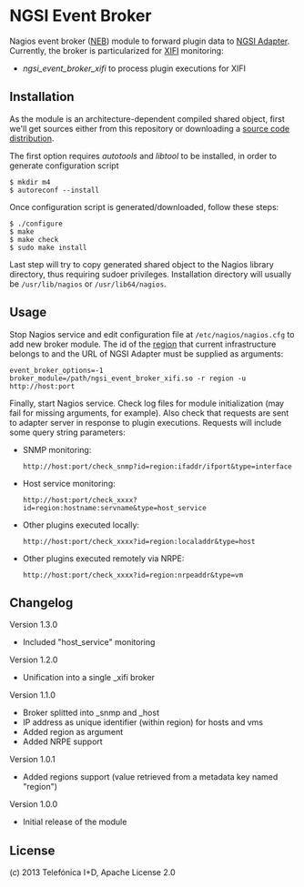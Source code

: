 # NGSI Event Broker

Nagios event broker ([NEB][NEB_ref]) module to forward plugin data to
[NGSI Adapter][NGSI_Adapter_ref]. Currently, the broker is particularized for
[XIFI][XIFI_ref] monitoring:

* *ngsi_event_broker_xifi* to process plugin executions for XIFI

## Installation

As the module is an architecture-dependent compiled shared object,
first we'll get sources either from this repository or downloading a
[source code distribution][src_dist_ref].

The first option requires *autotools* and *libtool* to be installed, in order
to generate configuration script

    $ mkdir m4
    $ autoreconf --install

Once configuration script is generated/downloaded, follow these steps:

    $ ./configure
    $ make
    $ make check
    $ sudo make install

Last step will try to copy generated shared object to the Nagios library
directory, thus requiring sudoer privileges. Installation directory will
usually be `/usr/lib/nagios` or `/usr/lib64/nagios`.

## Usage

Stop Nagios service and edit configuration file at `/etc/nagios/nagios.cfg`
to add new broker module. The id of the [region][region_ref] that current
infrastructure belongs to and the URL of NGSI Adapter must be supplied as
arguments:

    event_broker_options=-1
    broker_module=/path/ngsi_event_broker_xifi.so -r region -u http://host:port

Finally, start Nagios service. Check log files for module initialization (may
fail for missing arguments, for example). Also check that requests are sent to
adapter server in response to plugin executions. Requests will include some
query string parameters:

* SNMP monitoring:

    `http://host:port/check_snmp?id=region:ifaddr/ifport&type=interface`

* Host service monitoring:

    `http://host:port/check_xxxx?id=region:hostname:servname&type=host_service`

* Other plugins executed locally:

    `http://host:port/check_xxxx?id=region:localaddr&type=host`

* Other plugins executed remotely via NRPE:

    `http://host:port/check_xxxx?id=region:nrpeaddr&type=vm`

## Changelog

Version 1.3.0

* Included "host_service" monitoring

Version 1.2.0

* Unification into a single _xifi broker

Version 1.1.0

* Broker splitted into _snmp and _host
* IP address as unique identifier (within region) for hosts and vms
* Added region as argument
* Added NRPE support

Version 1.0.1

* Added regions support (value retrieved from a metadata key named "region")

Version 1.0.0

* Initial release of the module

## License

(c) 2013 Telefónica I+D, Apache License 2.0

[NEB_ref]:
http://nagios.sourceforge.net/download/contrib/documentation/misc/NEB%202x%20Module%20API.pdf
"The Nagios Event Broker API"

[NGSI_Adapter_ref]:
https://github.com/Fiware/fiware-monitoring/tree/master/ngsi_adapter
"NGSI Adapter"

[src_dist_ref]:
https://forge.fi-ware.org/frs/download.php/1101/ngsi_event_broker-1.3.0.src.tar.gz
"NGSI Event Broker source distribution package"

[region_ref]:
http://docs.openstack.org/glossary/content/glossary.html#region
"OpenStack Glossary: Region"

[XIFI_ref]:
https://www.fi-xifi.eu/home.html
"XIFI Project"
